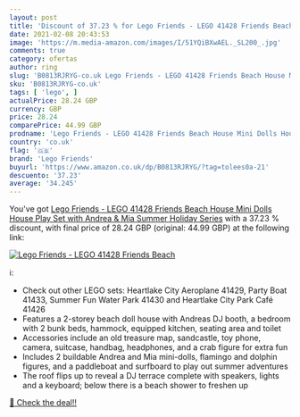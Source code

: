 ```yaml
---
layout: post
title: 'Discount of 37.23 % for Lego Friends - LEGO 41428 Friends Beach '
date: 2021-02-08 20:43:53
image: 'https://m.media-amazon.com/images/I/51YQiBXwAEL._SL200_.jpg'
comments: true
category: ofertas
author: ring
slug: 'B0813RJRYG-co.uk Lego Friends - LEGO 41428 Friends Beach House Mini...'
sku: 'B0813RJRYG-co.uk'
tags: [ 'lego', ]
actualPrice: 28.24 GBP
currency: GBP
price: 28.24
comparePrice: 44.99 GBP
prodname: 'Lego Friends - LEGO 41428 Friends Beach House Mini Dolls House Play Set with Andrea & Mia  Summer Holiday Series'
country: 'co.uk'
flag: '🇬🇧'
brand: 'Lego Friends'
buyurl: 'https://www.amazon.co.uk/dp/B0813RJRYG/?tag=tolees0a-21'
descuento: '37.23'
average: '34.245'
---
```


You've got [Lego Friends - LEGO 41428 Friends Beach House Mini Dolls House Play Set with Andrea & Mia  Summer Holiday Series](https://www.amazon.co.uk/dp/B0813RJRYG/?tag=tolees0a-21) with a  37.23 % discount, with final price of 28.24 GBP (original: 44.99 GBP) at the following link:

[![Lego Friends - LEGO 41428 Friends Beach ](https://m.media-amazon.com/images/I/51YQiBXwAEL._SL200_.jpg)](https://www.amazon.co.uk/dp/B0813RJRYG/?tag=tolees0a-21)

ℹ️:

- Check out other LEGO sets: Heartlake City Aeroplane 41429, Party Boat 41433, Summer Fun Water Park 41430 and Heartlake City Park Café 41426
- Features a 2-storey beach doll house with Andreas DJ booth, a bedroom with 2 bunk beds, hammock, equipped kitchen, seating area and toilet
- Accessories include an old treasure map, sandcastle, toy phone, camera, suitcase, handbag, headphones, and a crab figure for extra fun
- Includes 2 buildable Andrea and Mia mini-dolls, flamingo and dolphin figures, and a paddleboat and surfboard to play out summer adventures
- The roof flips up to reveal a DJ terrace complete with speakers, lights and a keyboard; below there is a beach shower to freshen up

[🛒 Check the deal!!](https://www.amazon.co.uk/dp/B0813RJRYG/?tag=tolees0a-21)
